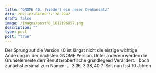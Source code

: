 ```yaml
---
title: "GNOME 40: (Wieder) ein neuer Denkansatz"
date: 2021-02-04T08:37:20.899Z
draft: false
image: /images/post/0_1612196857.png
description: ""
type: post
post: "true"
---
```

Der Sprung auf die Version 40 ist längst nicht die einzige wichtige Änderung in  der nächsten GNOME Version. Unter anderem werden die Grundelemente derr Benutzeroberfläche grundlegend Verändert.  
Doch zunächst erstmal zum Namen: ... 3.36, 3.38, 40 ? 
Seit nun fast 10 Jahren
